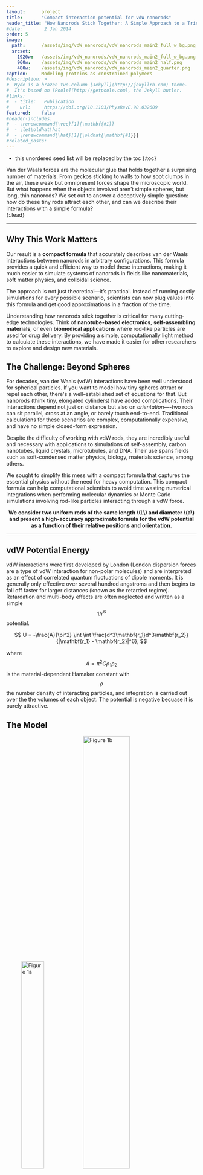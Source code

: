 ```yaml
---
layout:      project
title:       "Compact interaction potential for vdW nanorods"
header_title: "How Nanorods Stick Together: A Simple Approach to a Tricky Problem"
#date:        2 Jan 2014
order: 5
image:
  path:      /assets/img/vdW_nanorods/vdW_nanorods_main2_full_w_bg.png
  srcset:
    1920w:   /assets/img/vdW_nanorods/vdW_nanorods_main2_full_w_bg.png
    960w:    /assets/img/vdW_nanorods/vdW_nanorods_main2_half.png
    480w:    /assets/img/vdW_nanorods/vdW_nanorods_main2_quarter.png
caption:     Modeling proteins as constrained polymers
#description: >
#  Hyde is a brazen two-column [Jekyll](http://jekyllrb.com) theme.
#  It's based on [Poole](http://getpoole.com), the Jekyll butler.
#links:
#  - title:   Publication
#    url:     https://doi.org/10.1103/PhysRevE.98.032609
featured:    false
#header-includes:
#  - \renewcommand{\vec}[1]{\mathbf{#1}}
#  - \let\oldhat\hat
#  - \renewcommand{\hat}[1]{\oldhat{\mathbf{#1}}}
#related_posts: 
---
```



* this unordered seed list will be replaced by the toc
{:toc}


Van der Waals forces are the molecular glue that holds together a surprising number of materials. From geckos sticking to walls to how soot clumps in the air, these weak but omnipresent forces shape the microscopic world. But what happens when the objects involved aren’t simple spheres, but long, thin nanorods? We set out to answer a deceptively simple question: how do these tiny rods attract each other, and can we describe their interactions with a simple formula?  
{:.lead}


---



## **Why This Work Matters**
Our result is a **compact formula** that accurately describes van der Waals interactions between nanorods in arbitrary configurations. This formula provides a quick and efficient way to model these interactions, making it much easier to simulate systems of nanorods in fields like nanomaterials, soft matter physics, and colloidal science.  

The approach is not just theoretical—it’s practical. Instead of running costly simulations for every possible scenario, scientists can now plug values into this formula and get good approximations in a fraction of the time.  

Understanding how nanorods stick together is critical for many cutting-edge technologies. Think of **nanotube-based electronics**, **self-assembling materials**, or even **biomedical applications** where rod-like particles are used for drug delivery. By providing a simple, computationally light method to calculate these interactions, we have made it easier for other researchers to explore and design new materials.  




## **The Challenge: Beyond Spheres**
For decades, van der Waals (vdW) interactions have been well understood for spherical particles. If you want to model how tiny spheres attract or repel each other, there's a well-established set of equations for that. But nanorods (think tiny, elongated cylinders) have added complications. Their interactions depend not just on distance but also on *orientation*—-two rods can sit parallel, cross at an angle, or barely touch end-to-end. Traditional calculations for these scenarios are complex, computationally expensive, and have no simple closed-form expression.

Despite the difficulty of working with vdW rods, they are incredibly useful and necessary with applications to simulations of self-assembly, carbon nanotubes, liquid crystals, microtubules, and DNA. Their use spans fields such as soft-condensed matter physics, biology, materials science, among others. 

We sought to simplify this mess with a compact formula that captures the essential physics without the need for heavy computation. This compact formula can help computational scientists to avoid time wasting numerical integrations when performing molecular dynamics or Monte Carlo simulations involving rod-like particles interacting through a vdW force.

<p align="center"><strong>We consider two uniform rods of the same length \(L\) and diameter \(a\) and present a high-accuracy approximate formula for the vdW potential as a function of their relative positions and orientation.</strong></p>

---



## **vdW Potential Energy**

vdW interactions were first developed by London (London dispersion forces are a type of vdW interaction for non-polar molecules) and are interpreted as an effect of correlated quantum fluctuations of dipole moments. It is generally only effective over several hundred angstroms and then begins to fall off faster for larger distances (known as the retarded regime). Retardation and multi-body effects are often neglected and written as a simple $$1/r^6$$ potential.

$$
U = -\frac{A}{\pi^2} \int \int \frac{d^3\mathbf{r_1}d^3\mathbf{r_2}}{|\mathbf{r_1} - \mathbf{r_2}|^6},
$$

where $$A = \pi^2 C \rho_1 \rho_2$$ is the material-dependent Hamaker constant with $$\rho$$ the number density of interacting particles, and integration is carried out over the the volumes of each object. The potential is negative becuase it is purely attractive.

## **The Model**

<figure id="fig_model">
  <img src="{{ 'assets/img/vdW_nanorods/vdW_nanorods_main_full.png' | relative_url }}" alt="Figure 1a" style="width: 37.5%; max-width: 100%;">
  <img src="{{ 'assets/img/vdW_nanorods/Fig2_Secondary_Modelv2.png' | relative_url }}" alt="Figure 1b" style="width: 54.2%; max-width: 100%;">
  <figcaption style="text-align: center; width: 100%;">
    Several views of the model of two identical rods interacting through a vdW potential.
  </figcaption>
</figure>


Our model, shown in <a href="#fig_model" data-fig-ref>??</a>, is two identical rods of length $$L$$ and diameter $$a$$. We utilize non-orthogonal coordinates $$XYZ$$, where $$\mathbf{\hat{n}_x}$$ and $$\mathbf{\hat{n}_y}$$ are the 
"director" vectors directed along the two rods, and $$\mathbf{\hat{n}_z}$$ is perpendicular to both rods. The centers of the rods are denoted $$\mathbf{X}_c$$ and $$\mathbf{Y}_c$$ for the two rods and are defined as 

$$
\begin{aligned}
\mathbf{X}_c &= \mathbf{X}_1 + X_0 \mathbf{\hat{n}_x} \\ 
\mathbf{Y}_c &= \mathbf{Y}_1 + Y_0 \mathbf{\hat{n}_y},
\end{aligned}
$$

where $$X_1$$ and $$Y_1$$ are the two closest points in each rod and $$X_0$$ and $$X_0$$ are their longitudinal displacements from the rod centers.

$$
\begin{aligned}
X_0 &= \frac{\left[ \left( \mathbf{X}_c - \mathbf{Y}_c \right) \cdot \mathbf{\hat{n}}_y \right]\left( \mathbf{\hat{n}}_x \cdot \mathbf{\hat{n}}_y \right) - \left( \mathbf{X}_c - \mathbf{Y}_c \right) \cdot \mathbf{\hat{n}}_x}{\left( \mathbf{\hat{n}}_x \cdot \mathbf{\hat{n}}_y \right)^2 -1} \\
Y_0 &= \frac{\left[ \left( \mathbf{X}_c - \mathbf{Y}_c \right) \cdot \mathbf{\hat{n}}_x \right]\left( \mathbf{\hat{n}}_x \cdot \mathbf{\hat{n}}_y \right) - \left( \mathbf{X}_c - \mathbf{Y}_c \right) \cdot \mathbf{\hat{n}}_y}{1 - \left( \mathbf{\hat{n}}_x \cdot \mathbf{\hat{n}}_y \right)^2}.
\end{aligned}
$$

The axis-to-axis distance between the rods is 

$$
r=\left|\left(\mathbf{X}_c - \mathbf{Y}_c\right)\cdot \mathbf{\hat{n}}_z\right|,
$$

where

$$
\mathbf{\hat{n}}_z = \mathrm{sgn} \left( \left(\mathbf{X}_c-\mathbf{Y}_c \right)\cdot \left( \mathbf{\hat{n}}_x \times \mathbf{\hat{n}}_y \right) \right) \frac{\mathbf{\hat{n}}_x \times \mathbf{\hat{n}}_y}{\left| \mathbf{\hat{n}}_x \times \mathbf{\hat{n}}_y \right|}.
$$

With this definition of $$\mathbf{\hat{n}}_z$$, the origin of the $$XYZ$$ system is at point  $$\mathbf{Y}_1$$, and vector $$\mathbf{\hat{n}}_z$$  points towards the "$$X$$" rod.  The angle between two rods is defined as

$$
\sin \theta = \left| \mathbf{\hat{n}}_x \times \mathbf{\hat{n}}_y \right|.
$$











### **The Approach: Bridging the Gaps**  
The key to the work is recognizing that there are a few limiting cases where the problem becomes much easier. 

**Limiting Cases:**

In broad strokes, the limiting csaes can be broken into a few parameters: 

  1. Rod Thickness:

      - infinitesemially thin rods (far-field regime)
      - finite thickness rods (near-field regime)

  2. Angle Between Rods:

      - non-parallel rods
      - parallel rods (surprisingly different from non-parallel)

  3. Rod Length:

      - infinitely long rods
      - finite rods of length $$L$$ (requires care)



The general method for finding solutions is as follows. For the simplest cases, we may integrate over the rods to get a closed-form solution, such as with infinitely long rods in the far-field. Given a solutions for, essentially, interacting lines of material, we may integrate this result to build up to a finite thickness, but infinitely long, rod (near-field). For instance, for infinitely long non-parallel rods, the potential in the two extreme limits is 

$$
U_{\mathrm{\times}} \approx \begin{cases}{} 
\frac{-A \pi a^4}{32 \,  \,\left|\sin\theta\right| \, r^4} & \frac{r}{a} \gg 1 \\ \\ 
\frac{-A a}{12\,  \,\left|\sin\theta\right| \, (r-a)} & \frac{r-a}{a} \ll 1
\end{cases} 
$$

Given the results in the near- and far-fields, we may interpolate in between by choosing a rational function that equals these results in the correct limits. This is a common interpolation strategy known as a Padé approximant.

We want something that decays like $$1/r^4$$ in the far-field and like $$1 / (r-a)$$ in the near-field. We choose a rational function such as 

$$
U = \frac{C}{(r-a)(r+B)^3}.
$$



<div class="aside-box">
  <div class="aside-header">Aside: Taking the limits</div>

  <!-- only this inner div is in Markdown mode -->
  <div class="aside-content" markdown="1">

Let's take the limits of the function and compute the values of B and C.
  
#### **The Far-Field Limit:**

This limit is not difficult to calculate and we find 

$$
\lim_{r\to\infty} \frac{C}{(r-a)(r+B)^3} = \frac{C}{r^4}
$$

We know that in this limit $$U = \frac{-A \pi a^4}{32 \,  \,\lvert\sin\theta\rvert \, r^4}$$, so we set them equal and find

$$
C = \frac{-A \pi a^4}{32 \,  \,\lvert\sin\theta\rvert}.
$$


#### **The Near-Field Limit:**

This limit requires a little more work.

We can define $$h = r-a$$ and instead compute 
$$
\lim_{h\to 0} \frac{C}{h(h + a + B)^3}
$$

To do this we factor 

$$
\left(h + (a + B)\right)^3 = (a+B)^3 (1 + \frac{h}{a+B})^3
$$

and expand the second term $$(1 + \frac{h}{a+B})^3$$ to leading order around $$\frac{h}{(a+B)}=0$$ to find

$$
\lim_{h\to 0} \frac{C}{h(h + a + B)^3} \approx \frac{C}{h(a + B)^3} = \frac{C}{(r-a)(a+B)^3}.
$$

Setting the limit equal to the expression in the near-field

$$
\frac{C}{(r-a)(a+B)^3} = \frac{-A a}{12\,  \,\lvert\sin\theta\rvert \, (r-a)}
$$

$$
B = \left( \frac{12 \lvert\sin\theta\rvert C}{-Aa} \right)^{1/3} - a = \left[ \frac{(3\pi)^{1/3}}{2} - 1 \right]a \approx 0.06a
$$

  </div>
</div>






After using the asymptotes to find $$B$$ and $$C$$ we find 

$$
U = \frac{-V_0}{\lvert\sin\theta\rvert (r-a) (r + \epsilon a)^3},
$$

where $$V_0 = A\pi a^4 / 32$$ and $$\epsilon$$ has replaced the $$0.06$$ prefactor of $$a$$ and is instead used as a fine tuning parameter to achieve a near-perfect fit for the value $$\epsilon = 0.12$$. 

With this result we have a compact expression for *non-parallel infinite rods*. From Here we use the same logic for parallel rods in the near- and far-fields. We interpolate between these limits, in the same manner as above, starting with our previous expression, which we know works well for non-parallel rods, but we replace the $$\lvert \sin\theta \rvert$$ with a correction term to match the parallel results in the extreme limits. After repeating the steps above for parallel rods, we arrive at an equation for the vdW potential of interacting infinite rods at arbitrary angle and diameter

$$
U_{\mathrm{rods}} \approx \frac{-V_0}{(\lvert\sin\theta\rvert + 2.35\frac{\sqrt{r(r-a)}}{L}) (r-a) (r + \epsilon a)^3}.
$$





### **Finite Length Rods**

Moving to finite length rods is done using a finite-size correction term $$\gamma$$ which is modified to work for non-parallel and parallel configurations, and, in fact, $$U_{\mathrm{rods}} \gamma$$ works well in the far-field regime. The terminals of the rods are more complicated because they add a "shadow effect" that makes the rods appear longer than they are, which comes from the divergence of the $$1/(r-a)$$ term. To fix this shadow effect we include a term $$\gamma_a$$ in $$1 / (r - \gamma_a a)$$ that allows the user to define the shape of the rods (perhaps you'd like to simulate ellipsoidal rods) and how they shrink to zero at their ends. Alternatively, $$\gamma_a$$ can be set to unity and made to decay as $$\gamma$$ goes to zero to, ensuring that the rod diameter is uniform but will go to zero when they rods should not collide.

The **final vdW interaction potential:** 


<div class="math-box wide-math">
{% raw %}
$$
\begin{gathered}
\boxed{U_{\mathrm{vdW}}(X_0, Y_0, r, L,\theta) = \frac{-A \pi a^4 \, \gamma\left(X_\pm, Y_\pm \right)}{32 \, (\left| \sin \theta \right|+2.35 \frac{\sqrt{r(r-\gamma_a a)}}{L}) \, (r- \gamma_{a} a) \, (r+0.12 \, a)^3}}
\\[5mm]
\hline
\hline
\\[5mm]
\begin{aligned}
\gamma(x\pm, y\pm)&=\mathrm{min}\left\{\left[g\left(x_+ \right)-g\left(x_-\right) \right], \left[g\left(y_+ \right)-g\left(y_-\right) \right]\right\}&g(x)&=\frac{1}{2} \, \mathrm{sgn}\left(x\right) \, \mathrm{min}\left\{ 1, \frac{3}{2}\left|x\right| \right\}&\gamma_a&=\gamma\left(X_\pm^a, Y_\pm^a \right)
\end{aligned}
\\[7mm]
{\scriptstyle
\begin{aligned}
X_\pm&=\left(X_0 \pm \frac{L}{2}\right)\left(\frac{\left|\sin \theta \right|}{r+a}+\frac{4 \left| \cos \theta \right|}{3L}\right) - \frac{4Y_0 \cos \theta}{3L}&Y_\pm&=\left(Y_0 \pm \frac{L}{2}\right)\left(\frac{\left|\sin \theta \right|}{r+a}+\frac{4 \left| \cos \theta \right|}{3L}\right) - \frac{4X_0 \cos \theta}{3L}
\end{aligned}
}
\\[7mm]
\begin{aligned}
X_\pm^a &= \frac{(X_0\pm \frac{L}{2})}{a} \pm \frac{2(r+a)(L\mp 2Y_0\cos \theta)}{4a(r+a) \left|\cos \theta\right| + 3La \left|\sin \theta\right|} \mp 1.4&Y_\pm^a &= \frac{(Y_0\pm \frac{L}{2})}{a} \pm \frac{2(r+a)(L\mp 2X_0\cos \theta)}{4a(r+a) \left|\cos \theta\right| + 3La \left|\sin \theta\right|} \mp 1.4
\end{aligned}
\end{gathered}
$$
{% endraw %}
</div>




<p align="center"><strong>The paper includes derivations of force and torque, and even includes a version of the interaction potential to be used in 2D.</strong></p>




<figure id="fig_results_heat_maps" class="stack-vertical">
  <img src="{{ '/assets/img/vdW_nanorods/Fig9a_gamma_0_and_90_deg_with_L50_a2_r2_2.png' | relative_url }}" alt="Figure a" style="width: 75%;">
  <img src="{{ '/assets/img/vdW_nanorods/Fig9b_gamma_0_and_90_deg_with_L50_a2_r2_2.png' | relative_url }}" alt="Figure b" style="width: 75%;">
  <img src="{{ '/assets/img/vdW_nanorods/Fig10_Uvdw_Xr_heatmap_L50_a2_m90_y0_rpos.png' | relative_url }}" alt="Figure c" style="width: 75%;">
  <figcaption style="text-align: center; width: 100%;">
    Heat map of \(\gamma(X_\pm, Y_\pm)\) with \(\frac{L}{a}=25\), for (top) \(\theta=\frac{\pi}{2}\) and (middle) \(\theta=0\). As the angle between the rods changes from perpendicular to parallel, the non-zero region in the 2D plot transforms from a closed square to an infinitely long linear region, illustrating that \(\gamma(X_\pm, Y_\pm)\) becomes proportional to the overlap \(\Delta\) as the angle goes to zero.
    (bottom) Two-dimensional plot of \(\frac{\left|U_{\mathrm{vdW}}\right|}{A}\) with \(\frac{Y_0}{a}=0\), \(\theta=\frac{\pi}{2}\), and \(\frac{L}{a}=25\). The red region diverges as the rods make contact and it essentially outlines the rod. The area inside of the rod, where the other rod cannot physically penetrate is colored in white.
  </figcaption>
</figure>


In <a href="#fig_results_heat_maps" data-fig-ref>Figure ??</a> we see 2D heat maps of $$\gamma$$ for different displacements from the centers of each rod $$X_0$$ and $$Y_0$$ for orthogonal (top) and parallel (middle) rods of uniform radius $$a$$ and idential lengths $$L$$. At $$X_0 = Y_0 = 0$$ The closest points between the two rods are their centers, and the heat maps show that the interaction is strongest. As We increase $$X_0$$, for instance, the "$$X$$" rod moves along the its longitudinal axis without chanign the angle between the rods and the interaction strength begins to decay. When the rods are orthgonal, the decay begins once the end of the $$X$$ rod nears the center of the $$Y$$ rod. When the rods are parallel, the interaction begins to decay almost immediately and reaches zero once the ends have passed each other. We can interpolate between orthogonal and parallel rods by looking at the top and middle plots. For orthogonal rods the non-zero interaction region is square for equal length rods, and for parallel rods it is an infinitely long linear region as the rods move together parallel to each other. For intermediate angles, the square distorts and transforms slowly as the angle decreases to zero, moving toward the infinite lienar region seen in the middle plot. The bottom plot shows how the interactions decays as orthogonal rods keep the same angle but move away from each other in the Z-direction. 












### **Links**

<a href="https://doi.org/10.1103/PhysRevE.98.032609" class="info-button" target="_blank">
  <span class="icon-book" style="font-size: 32px;"></span> Compact interaction potential for van der Waals nanorods
</a>


<style>
  /* Remove any arrows on external links */
  .info-button::after {
    content: none !important;
  }
</style>